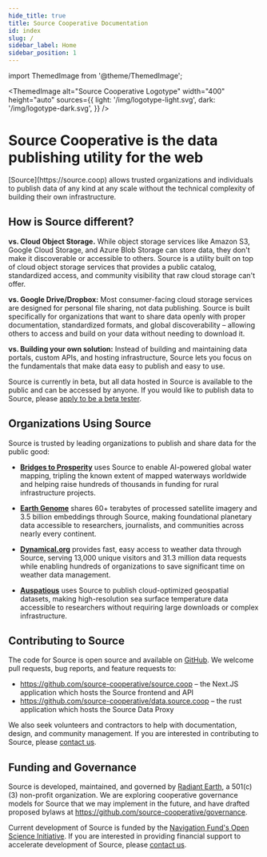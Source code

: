 ```yaml
---
hide_title: true
title: Source Cooperative Documentation
id: index
slug: /
sidebar_label: Home
sidebar_position: 1
---
```


import ThemedImage from '@theme/ThemedImage';

<ThemedImage
  alt="Source Cooperative Logotype"
  width="400"
  height="auto"
  sources={{
    light: '/img/logotype-light.svg',
    dark: '/img/logotype-dark.svg',
  }}
/>

<div className="hero hero--primary" style={{padding: '4rem 0', marginBottom: '0rem'}}>
  <div className="container">
    <h1 className="hero__title" style={{fontSize: '2.5rem', fontWeight: '700', marginBottom: '1rem'}}>
      Source Cooperative is the data publishing utility for the web
    </h1>
    <p className="hero__subtitle" style={{fontSize: '1.25rem', opacity: '0.9'}}>
      [Source](https://source.coop) allows trusted organizations and individuals to publish data of any kind at any scale without the technical complexity of building their own infrastructure.
    </p>
  </div>
</div>


## How is Source different?

**vs. Cloud Object Storage.** While object storage services like Amazon S3, Google Cloud Storage, and Azure Blob Storage can store data, they don't make it discoverable or accessible to others. Source is a utility built on top of cloud object storage services that provides a public catalog, standardized access, and community visibility that raw cloud storage can't offer. 

**vs. Google Drive/Dropbox:** Most consumer-facing cloud storage services are designed for personal file sharing, not data publishing. Source is built specifically for organizations that want to share data openly with proper documentation, standardized formats, and global discoverability – allowing others to access and build on your data without needing to download it.

**vs. Building your own solution:** Instead of building and maintaining data portals, custom APIs, and hosting infrastructure, Source lets you focus on the fundamentals that make data easy to publish and easy to use.

Source is currently in beta, but all data hosted in Source is available to the public and can be accessed by anyone. If you would like to publish data to Source, please [apply to be a beta tester](https://forms.gle/4weS1hkRjZhQLoPE9).

## Organizations Using Source

Source is trusted by leading organizations to publish and share data for the public good:

- **[Bridges to Prosperity](case-studies/bridges-to-prosperity)** uses Source to enable AI-powered global water mapping, tripling the known extent of mapped waterways worldwide and helping raise hundreds of thousands in funding for rural infrastructure projects.

- **[Earth Genome](case-studies/earth-genome)** shares 60+ terabytes of processed satellite imagery and 3.5 billion embeddings through Source, making foundational planetary data accessible to researchers, journalists, and communities across nearly every continent.

- **[Dynamical.org](case-studies/dynamical)** provides fast, easy access to weather data through Source, serving 13,000 unique visitors and 31.3 million data requests while enabling hundreds of organizations to save significant time on weather data management.

- **[Auspatious](case-studies/auspatious)** uses Source to publish cloud-optimized geospatial datasets, making high-resolution sea surface temperature data accessible to researchers without requiring large downloads or complex infrastructure.

## Contributing to Source

The code for Source is open source and available on [GitHub](https://github.com/source-cooperative/). We welcome pull requests, bug reports, and feature requests to:

- https://github.com/source-cooperative/source.coop – the Next.JS application which hosts the Source frontend and API
- https://github.com/source-cooperative/data.source.coop – the rust application which hosts the Source Data Proxy

We also seek volunteers and contractors to help with documentation, design, and community management. If you are interested in contributing to Source, please [contact us](mailto:hello@source.coop).

## Funding and Governance  

Source is developed, maintained, and governed by [Radiant Earth](https://radiant.earth), a 501(c)(3) non-profit organization. We are exploring cooperative governance models for Source that we may implement in the future, and have drafted proposed bylaws at https://github.com/source-cooperative/governance.

Current development of Source is funded by the [Navigation Fund's Open Science Initiative](https://www.navigation.org/grants/open-science). If you are interested in providing financial support to accelerate development of Source, please [contact us](mailto:hello@source.coop).
